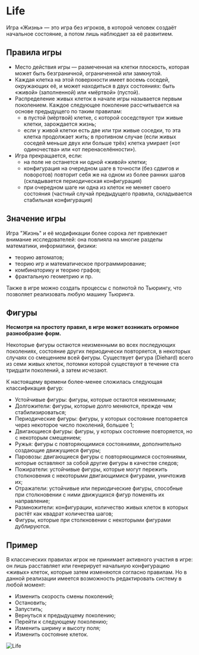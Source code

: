 # Life
Игра «Жизнь» — это игра без игроков, в которой человек создаёт начальное состояние, а потом лишь наблюдает за её развитием. 

## Правила игры

* Место действия игры — размеченная на клетки плоскость, которая может быть безграничной, ограниченной или замкнутой.
* Каждая клетка на этой поверхности имеет восемь соседей, окружающих её, и может находиться в двух состояниях: быть «живой» (заполненной) или «мёртвой» (пустой).
* Распределение живых клеток в начале игры называется первым поколением. Каждое следующее поколение рассчитывается на основе предыдущего по таким правилам:
  * в пустой (мёртвой) клетке, с которой соседствуют три живые клетки, зарождается жизнь;
  * если у живой клетки есть две или три живые соседки, то эта клетка продолжает жить; в противном случае (если живых соседей меньше двух или больше трёх) клетка умирает («от одиночества» или «от перенаселённости»).
* Игра прекращается, если:
  * на поле не останется ни одной «живой» клетки;
  * конфигурация на очередном шаге в точности (без сдвигов и поворотов) повторит себя же на одном из более ранних шагов (складывается периодическая конфигурация)
  * при очередном шаге ни одна из клеток не меняет своего состояния (частный случай предыдущего правила, складывается стабильная конфигурация)

## Значение игры
Игра "Жизнь" и её модификации более сорока лет привлекает внимание исследователей: она повлияла на многие разделы математики, информатики, физики:
* теорию автоматов;
* теорию игр и математическое программирование;
* комбинаторику и теорию графов;
* фрактальную геометрию и пр.

Также в игре можно создать процессы с полнотой по Тьюрингу, что позволяет реализовать любую машину Тьюринга.

## Фигуры
**Несмотря на простоту правил, в игре может возникать огромное разнообразие форм.**

Некоторые фигуры остаются неизменными во всех последующих поколениях, состояние других периодически повторяется, в некоторых случаях со смещением всей фигуры. Существует фигура (Diehard) всего из семи живых клеток, потомки которой существуют в течение ста тридцати поколений, а затем исчезают.

К настоящему времени более-менее сложилась следующая классификация фигур:

* Устойчивые фигуры: фигуры, которые остаются неизменными;
* Долгожители: фигуры, которые долго меняются, прежде чем стабилизироваться;
* Периодические фигуры: фигуры, у которых состояние повторяется через некоторое число поколений, большее 1;
* Двигающиеся фигуры: фигуры, у которых состояние повторяется, но с некоторым смещением;
* Ружья: фигуры с повторяющимися состояниями, дополнительно создающие движущиеся фигуры;
* Паровозы: двигающиеся фигуры с повторяющимися состояниями, которые оставляют за собой другие фигуры в качестве следов;
* Пожиратели: устойчивые фигуры, которые могут пережить столкновения с некоторыми двигающимися фигурами, уничтожив их;
* Отражатели: устойчивые или периодические фигуры, способные при столкновении с ними движущихся фигур поменять их направление;
* Размножители: конфигурации, количество живых клеток в которых растёт как квадрат количества шагов;
* Фигуры, которые при столкновении с некоторыми фигурами дублируются.

## Пример

В классических правилах игрок не принимает активного участия в игре: он лишь расставляет или генерирует начальную конфигурацию «живых» клеток, которые затем изменяются согласно правилам. Но в данной реализации имеется возможность редактировать систему в любой момент: 
* Изменить скорость смены поколений;
* Остановить;
* Запустить;
* Вернуться к предыдущему поколению;
* Перейти к следующему поколению;
* Изменить ширину и высоту поля;
* Изменить состояние клеток.

![Life](https://user-images.githubusercontent.com/60542253/216820119-65a163e6-0bd0-4110-b605-4f65f8b3762e.gif)
